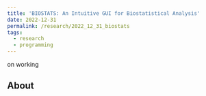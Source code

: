 ```yaml
---
title: 'BIOSTATS: An Intuitive GUI for Biostatistical Analysis'
date: 2022-12-31
permalink: /research/2022_12_31_biostats
tags:
  - research
  - programming
---
```


on working

## About



